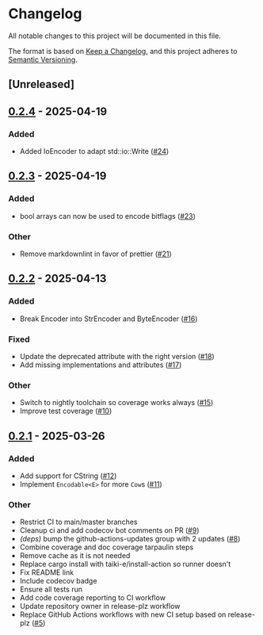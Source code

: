 # Changelog

All notable changes to this project will be documented in this file.

The format is based on [Keep a Changelog](https://keepachangelog.com/en/1.0.0/),
and this project adheres to [Semantic Versioning](https://semver.org/spec/v2.0.0.html).

## [Unreleased]

## [0.2.4](https://github.com/Altair-Bueno/encode/compare/v0.2.3...v0.2.4) - 2025-04-19

### Added

- Added IoEncoder to adapt std::io::Write ([#24](https://github.com/Altair-Bueno/encode/pull/24))

## [0.2.3](https://github.com/Altair-Bueno/encode/compare/v0.2.2...v0.2.3) - 2025-04-19

### Added

- bool arrays can now be used to encode bitflags ([#23](https://github.com/Altair-Bueno/encode/pull/23))

### Other

- Remove markdownlint in favor of prettier ([#21](https://github.com/Altair-Bueno/encode/pull/21))

## [0.2.2](https://github.com/Altair-Bueno/encode/compare/v0.2.1...v0.2.2) - 2025-04-13

### Added

- Break Encoder into StrEncoder and ByteEncoder ([#16](https://github.com/Altair-Bueno/encode/pull/16))

### Fixed

- Update the deprecated attribute with the right version ([#18](https://github.com/Altair-Bueno/encode/pull/18))
- Add missing implementations and attributes ([#17](https://github.com/Altair-Bueno/encode/pull/17))

### Other

- Switch to nightly toolchain so coverage works always ([#15](https://github.com/Altair-Bueno/encode/pull/15))
- Improve test coverage ([#10](https://github.com/Altair-Bueno/encode/pull/10))

## [0.2.1](https://github.com/Altair-Bueno/encode/compare/v0.2.0...v0.2.1) - 2025-03-26

### Added

- Add support for CString ([#12](https://github.com/Altair-Bueno/encode/pull/12))
- Implement `Encodable<E>` for more `Cow`s ([#11](https://github.com/Altair-Bueno/encode/pull/11))

### Other

- Restrict CI to main/master branches
- Cleanup ci and add codecov bot comments on PR ([#9](https://github.com/Altair-Bueno/encode/pull/9))
- *(deps)* bump the github-actions-updates group with 2 updates ([#8](https://github.com/Altair-Bueno/encode/pull/8))
- Combine coverage and doc coverage tarpaulin steps
- Remove cache as it is not needed
- Replace cargo install with taiki-e/install-action so runner doesn't
- Fix README link
- Include codecov badge
- Ensure all tests run
- Add code coverage reporting to CI workflow
- Update repository owner in release-plz workflow
- Replace GitHub Actions workflows with new CI setup based on release-plz ([#5](https://github.com/Altair-Bueno/encode/pull/5))
